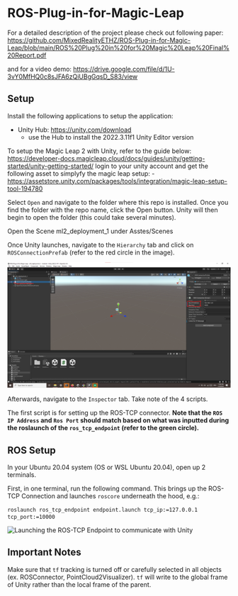# ROS-Plug-in-for-Magic-Leap

For a detailed description of the project please check out following paper: 
https://github.com/MixedRealityETHZ/ROS-Plug-in-for-Magic-Leap/blob/main/ROS%20Plug%20in%20for%20Magic%20Leap%20Final%20Report.pdf

and for a video demo: 
https://drive.google.com/file/d/1U-3vY0MfHQ0c8sJFA6zQiUBgGqsD_S83/view 

## Setup

Install the following applications to setup the application:
- Unity Hub: https://unity.com/download
    - use the Hub to install the 2022.3.11f1 Unity Editor version

To setup the Magic Leap 2 with Unity, refer to the guide below: 
https://developer-docs.magicleap.cloud/docs/guides/unity/getting-started/unity-getting-started/
login to your unity account and get the following asset to simplyfy the magic leap setup: 
    - https://assetstore.unity.com/packages/tools/integration/magic-leap-setup-tool-194780 


Select `Open` and navigate to the folder where this repo is installed. Once you find the folder with the repo name, click the Open button. Unity will then begin to open the folder (this could take several minutes).

Open the Scene ml2_deployment_1 under Asstes/Scenes 

Once Unity launches, navigate to the `Hierarchy` tab and click on `ROSConnectionPrefab` (refer to the red circle in the image).


![Setup on Unity. Note the colored circles.](https://github.com/MixedRealityETHZ/ROS-Plug-in-for-Magic-Leap/blob/main/Documentation/Unity_Connection%20setup%20.png)


Afterwards, navigate to the `Inspector` tab. Take note of the 4 scripts.

The first script is for setting up the ROS-TCP connector. **Note that the `ROS IP Address` and `Ros Port` should match based on what was inputted during the roslaunch of the `ros_tcp_endpoint` (refer to the green circle).**




    

## ROS Setup

In your Ubuntu 20.04 system (OS or WSL Ubuntu 20.04), open up 2 terminals.

First, in one terminal, run the following command. This brings up the ROS-TCP Connection and launches `roscore` underneath the hood, e.g.:

```
roslaunch ros_tcp_endpoint endpoint.launch tcp_ip:=127.0.0.1 tcp_port:=10000
```
![Launching the ROS-TCP Endpoint to communicate with Unity](https://github.com/ROS-Plugin-for-Magic-Leap-2/Unity/blob/feature/turtlesim/Images/Documentation/mixed_reality_ros-tcp-launch_setup.png)




## Important Notes
Make sure that `tf` tracking is turned off or carefully selected in all objects (ex. ROSConnector, PointCloud2Visualizer). `tf` will write to the global frame of Unity rather than the local frame of the parent. 

